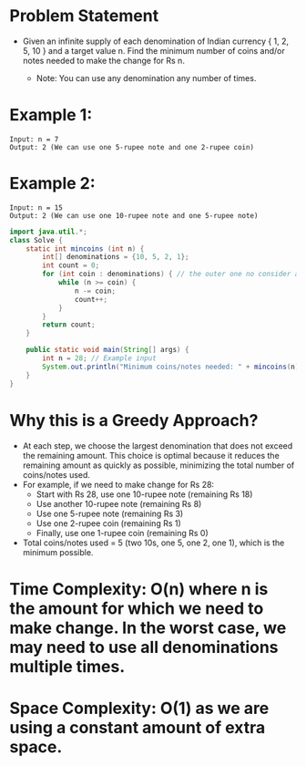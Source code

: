 # Problem Statement
 - Given an infinite supply of each denomination of Indian currency { 1, 2, 5, 10 } and a target value n. Find the minimum number of coins and/or notes needed to make the change for Rs n. 

    - Note: You can use any denomination any number of times.
# Example 1:
    Input: n = 7
    Output: 2 (We can use one 5-rupee note and one 2-rupee coin)

# Example 2:
    Input: n = 15
    Output: 2 (We can use one 10-rupee note and one 5-rupee note)   


````java
import java.util.*;
class Solve {
    static int mincoins (int n) {
        int[] denominations = {10, 5, 2, 1};
        int count = 0;
        for (int coin : denominations) { // the outer one no consider as the time complexity because In Big-O notation, constants are ignored, so we write O(1). suppose we have 100 denominations then it will be O(100) which is O(1) id O(n) means n is the input size from the user we dont know how many denominations we have
            while (n >= coin) {
                n -= coin;
                count++;
            }
        }
        return count;
    }   

    public static void main(String[] args) {
        int n = 28; // Example input
        System.out.println("Minimum coins/notes needed: " + mincoins(n));
    }
}
````    


# Why this is a Greedy Approach?
 - At each step, we choose the largest denomination that does not exceed the remaining amount. This choice is optimal because it reduces the remaining amount as quickly as possible, minimizing the total number of coins/notes used.
 - For example, if we need to make change for Rs 28:
   - Start with Rs 28, use one 10-rupee note (remaining Rs 18)
   - Use another 10-rupee note (remaining Rs 8)
   - Use one 5-rupee note (remaining Rs 3)
   - Use one 2-rupee coin (remaining Rs 1)
   - Finally, use one 1-rupee coin (remaining Rs 0)
 - Total coins/notes used = 5 (two 10s, one 5, one 2, one 1), which is the minimum possible.


# Time Complexity: O(n) where n is the amount for which we need to make change. In the worst case, we may need to use all denominations multiple times.
# Space Complexity: O(1) as we are using a constant amount of extra space.